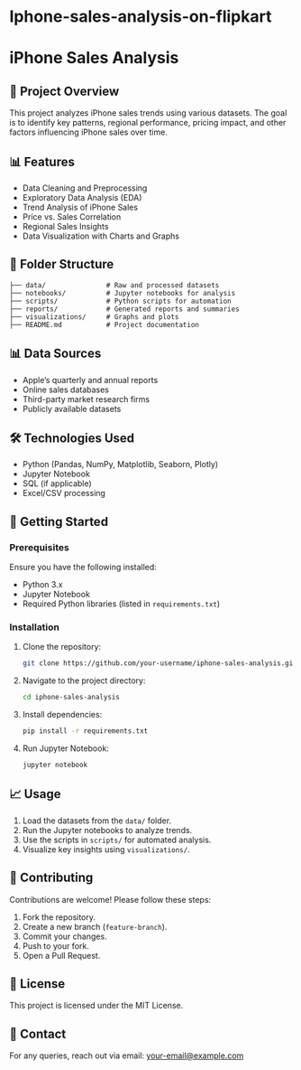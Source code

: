 # Iphone-sales-analysis-on-flipkart
# iPhone Sales Analysis

## 📌 Project Overview
This project analyzes iPhone sales trends using various datasets. The goal is to identify key patterns, regional performance, pricing impact, and other factors influencing iPhone sales over time.

## 📊 Features
- Data Cleaning and Preprocessing
- Exploratory Data Analysis (EDA)
- Trend Analysis of iPhone Sales
- Price vs. Sales Correlation
- Regional Sales Insights
- Data Visualization with Charts and Graphs

## 📁 Folder Structure
```
├── data/               # Raw and processed datasets
├── notebooks/          # Jupyter notebooks for analysis
├── scripts/            # Python scripts for automation
├── reports/            # Generated reports and summaries
├── visualizations/     # Graphs and plots
├── README.md           # Project documentation
```

## 📊 Data Sources
- Apple’s quarterly and annual reports
- Online sales databases
- Third-party market research firms
- Publicly available datasets

## 🛠️ Technologies Used
- Python (Pandas, NumPy, Matplotlib, Seaborn, Plotly)
- Jupyter Notebook
- SQL (if applicable)
- Excel/CSV processing

## 🚀 Getting Started
### Prerequisites
Ensure you have the following installed:
- Python 3.x
- Jupyter Notebook
- Required Python libraries (listed in `requirements.txt`)

### Installation
1. Clone the repository:
   ```sh
   git clone https://github.com/your-username/iphone-sales-analysis.git
   ```
2. Navigate to the project directory:
   ```sh
   cd iphone-sales-analysis
   ```
3. Install dependencies:
   ```sh
   pip install -r requirements.txt
   ```
4. Run Jupyter Notebook:
   ```sh
   jupyter notebook
   ```

## 📈 Usage
1. Load the datasets from the `data/` folder.
2. Run the Jupyter notebooks to analyze trends.
3. Use the scripts in `scripts/` for automated analysis.
4. Visualize key insights using `visualizations/`.

## 🤝 Contributing
Contributions are welcome! Please follow these steps:
1. Fork the repository.
2. Create a new branch (`feature-branch`).
3. Commit your changes.
4. Push to your fork.
5. Open a Pull Request.

## 📜 License
This project is licensed under the MIT License.

## 📧 Contact
For any queries, reach out via email: your-email@example.com

